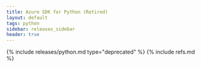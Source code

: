 ```yaml
---
title: Azure SDK for Python (Retired)
layout: default
tags: python
sidebar: releases_sidebar
header: true
---
```

{% include releases/python.md type="deprecated" %}
{% include refs.md %}